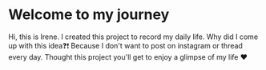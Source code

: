 # Welcome to my journey
Hi, this is Irene. I created this project to record my daily life.
Why did I come up with this idea❓❗️ Because I don't want to post on instagram or thread every day.
Thought this project you'll get to enjoy a glimpse of my life ❤️